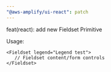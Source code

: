 ```yaml
---
"@aws-amplify/ui-react": patch
---
```


feat(react): add new Fieldset Primitive

Usage:
```
<Fieldset legend="Legend test">
   // Fieldset content/form controls
</Fieldset>
```

